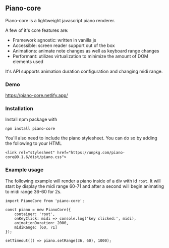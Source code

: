 ## Piano-core
Piano-core is a lightweight javascript piano renderer.

A few of it's core features are:
- Framework agnostic: written in vanilla js
- Accessible: screen reader support out of the box
- Animations: animate note changes as well as keyboard range changes
- Performant: utilizes virtualization to minimize the amount of DOM elements used

It's API supports animation duration configuration and changing midi range.

### Demo
https://piano-core.netlify.app/

### Installation
Install npm package with
```
npm install piano-core
```

You'll also need to include the piano stylesheet. You can do so by adding the following to your HTML
```
<link rel="stylesheet" href="https://unpkg.com/piano-core@0.1.6/dist/piano.css">
```

### Example usage

The following example will render a piano inside of a div with id `root`. It will start by display the midi range 60-71 and after a second will begin animating to midi range 36-60 for 2s.
```
import PianoCore from 'piano-core';

const piano = new PianoCore({
    container: 'root',
    onKeyClick: midi => console.log('key clicked:', midi),
    animationDuration: 2000,
    midiRange: [60, 71]
});

setTimeout(() => piano.setRange(36, 60), 1000);
```
